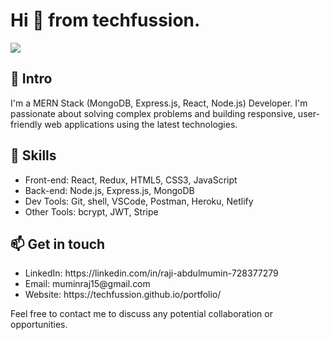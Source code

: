 

<!--
**techfussion/techfussion** is a ✨ _special_ ✨ repository because its `README.md` (this file) appears on your GitHub profile.

Here are some ideas to get you started:

- 🔭 I’m currently working on ...
- 🌱 I’m currently learning ...
- 👯 I’m looking to collaborate on ...
- 🤔 I’m looking for help with ...
- 💬 Ask me about ...
- 📫 How to reach me: ...
- 😄 Pronouns: ...
- ⚡ Fun fact: ...
-->
<div>
	<h1>Hi 👋 from techfussion. </h1>
	<img src="https://github.com/techfussion/placeholder/blob/main/Linkedin_bg.jpeg?raw=true">
	<h2>🌟 Intro</h2>
	<p>I'm a MERN Stack (MongoDB, Express.js, React, Node.js) Developer. 
		I'm passionate about solving complex problems and building responsive, user-friendly web applications using the latest technologies.
	</p>
	<h2>🚀 Skills</h2>
	<ul>
		<li>Front-end: React, Redux, HTML5, CSS3, JavaScript</li>
		<li>Back-end: Node.js, Express.js, MongoDB</li>
		<li>Dev Tools: Git, shell, VSCode, Postman, Heroku, Netlify</li>
		<li>Other Tools: bcrypt, JWT, Stripe</li>
	</ul>
	<h2>📫 Get in touch</h2>
	<ul>
		<li>LinkedIn: https://linkedin.com/in/raji-abdulmumin-728377279</li>
		<li>Email: muminraj15@gmail.com</li>
		<li>Website: https://techfussion.github.io/portfolio/</li>
	</ul>
	<p font-size="2rem">Feel free to contact me to discuss any potential collaboration or opportunities.</p>

</div>
